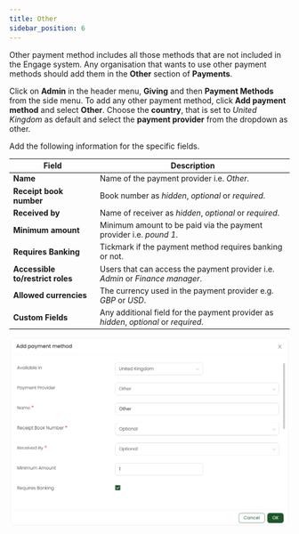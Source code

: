 ```yaml
---
title: Other
sidebar_position: 6 
---
```


Other payment method includes all those methods that are not included in the Engage system. Any organisation that wants to use other payment methods should add them in the **Other** section of **Payments**. 

Click on **Admin** in the header menu, **Giving** and then **Payment Methods** from the side menu. To add any other payment method, click **Add payment method** and select **Other**. Choose the **country**, that is set to *United Kingdom* as default and select the **payment provider** from the dropdown as other.

Add the following information for the specific fields.

| Field | Description |
| ----- | ----------- |
| **Name** | Name of the payment provider i.e. *Other*. | 
| **Receipt book number** | Book number as *hidden*, *optional* or *required*. |
| **Received by** | Name of receiver as *hidden*, *optional* or *required*. |
| **Minimum amount** | Minimum amount to be paid via the payment provider i.e. *pound 1*. |
| **Requires Banking** | Tickmark if the payment method requires banking or not. |
| **Accessible to/restrict roles** | Users that can access the payment provider i.e. *Admin* or *Finance manager*. |
| **Allowed currencies** | The currency used in the payment provider e.g. *GBP* or *USD*.  |
| **Custom Fields** | Any additional field for the payment provider as *hidden*, *optional* or *required*.  |

![Other Payment method](./other.png)
